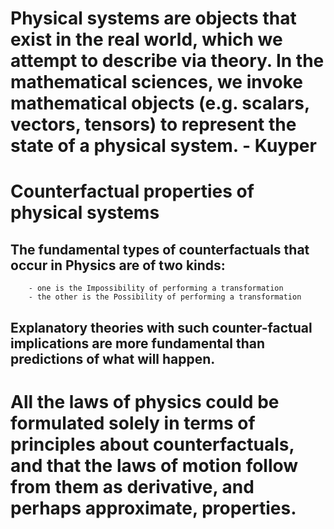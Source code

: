 # Physical systems are objects that exist in the real world, which we attempt to describe via theory. In the mathematical sciences, we invoke mathematical objects (e.g. scalars, vectors, tensors) to represent the state of a physical system. - Kuyper

# Counterfactual properties of physical systems
  ## The fundamental types of counterfactuals that occur in Physics are of two kinds:
        - one is the Impossibility of performing a transformation
        - the other is the Possibility of performing a transformation
## Explanatory theories with such counter-factual implications are more fundamental than predictions of what will happen.

#  All the laws of physics could be formulated solely in terms of principles about counterfactuals, and that the laws of motion follow from them as derivative, and perhaps approximate, properties.
